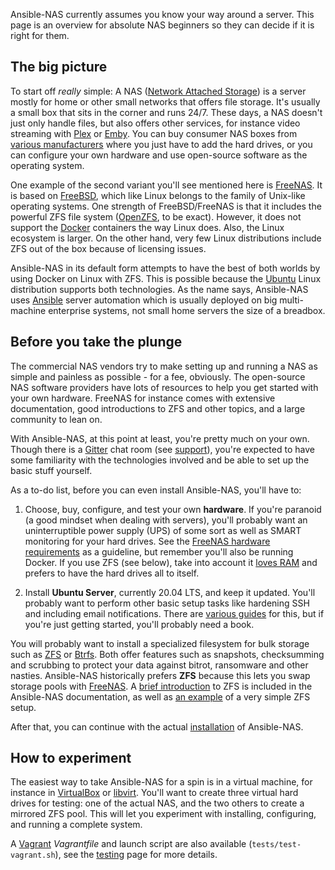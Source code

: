 Ansible-NAS currently assumes you know your way around a server. This page is an
overview for absolute NAS beginners so they can decide if it is right for them.

## The big picture

To start off _really_ simple: A NAS ([Network Attached
Storage](https://en.wikipedia.org/wiki/Network-attached_storage)) is a server
mostly for home or other small networks that offers file storage. It's usually a
small box that sits in the corner and runs 24/7. These days, a NAS doesn't just
only handle files, but also offers other services, for instance video streaming
with [Plex](https://www.plex.tv/) or [Emby](https://emby.media/index.html). You
can buy consumer NAS boxes from [various
manufacturers](https://en.wikipedia.org/wiki/List_of_NAS_manufacturers) where
you just have to add the hard drives, or you can configure your own hardware and
use open-source software as the operating system.

One example of the second variant you'll see mentioned here is
[FreeNAS](https://freenas.org/). It is based on
[FreeBSD](https://www.freebsd.org/), which like Linux belongs to the family of
Unix-like operating systems. One strength of FreeBSD/FreeNAS is that it
includes the powerful ZFS file system
([OpenZFS](http://www.open-zfs.org/wiki/Main_Page), to be exact).  However, it
does not support the [Docker](https://www.docker.com/) containers the way Linux
does. Also, the Linux ecosystem is larger. On the other hand, very few Linux
distributions include ZFS out of the box because of licensing issues.

Ansible-NAS in its default form attempts to have the best of both worlds by
using Docker on Linux with ZFS. This is possible because the
[Ubuntu](https://www.ubuntu.com/server) Linux distribution supports both
technologies. As the name says, Ansible-NAS uses
[Ansible](https://www.ansible.com/) server automation which is usually deployed
on big multi-machine enterprise systems, not small home servers the size of a
breadbox.

## Before you take the plunge

The commercial NAS vendors try to make setting up and running a NAS as simple
and painless as possible - for a fee, obviously. The open-source NAS software
providers have lots of resources to help you get started with your own hardware.
FreeNAS for instance comes with extensive documentation, good introductions to
ZFS and other topics, and a large community to lean on.

With Ansible-NAS, at this point at least, you're pretty much on your own. Though
there is a [Gitter](https://gitter.im/Ansible-NAS/Chat) chat room (see
[support](support.md)), you're expected to have some familiarity with the
technologies involved and be able to set up the basic stuff yourself.

As a to-do list, before you can even install Ansible-NAS, you'll have to:

1. Choose, buy, configure, and test your own **hardware**. If you're paranoid (a
   good mindset when dealing with servers), you'll probably want an
   uninterruptible power supply (UPS) of some sort as well as SMART monitoring
   for your hard drives. See the [FreeNAS hardware
   requirements](https://freenas.org/hardware-requirements/) as a guideline, but
   remember you'll also be running Docker. If you use ZFS (see below), take into
   account it [loves RAM](zfs/zfs_overview.md) and prefers to have the hard
   drives all to itself.

1. Install **Ubuntu Server**, currently 20.04 LTS, and keep it updated. You'll
   probably want to perform other basic setup tasks like hardening SSH and
   including email notifications. There are [various
   guides](https://devanswers.co/ubuntu-20-04-initial-server-setup/) for this,
   but if you're just getting started, you'll probably need a book.

You will probably want to install a specialized filesystem for bulk storage such
as [ZFS](http://www.open-zfs.org/wiki/Main_Page) or
[Btrfs](https://btrfs.wiki.kernel.org/index.php/Main_Page). Both offer features
such as snapshots, checksumming and scrubbing to protect your data against
bitrot, ransomware and other nasties. Ansible-NAS historically prefers **ZFS**
because this lets you swap storage pools with
[FreeNAS](https://freenas.org/zfs/). A [brief introduction](zfs/zfs_overview.md)
to ZFS is included in the Ansible-NAS documentation, as well as [an
example](zfs/zfs_configuration.md) of a very simple ZFS setup.

After that, you can continue with the actual [installation](installation.md) of
Ansible-NAS.

## How to experiment

The easiest way to take Ansible-NAS for a spin is in a virtual machine, for
instance in [VirtualBox](https://www.virtualbox.org/) or
[libvirt](https://libvirt.org). You'll want to create three virtual hard drives
for testing: one of the actual NAS, and the two others to create a mirrored ZFS
pool. This will let you experiment with installing, configuring, and running a
complete system.

A [Vagrant](https://vagrantup.com) _Vagrantfile_ and launch script are also
available (`tests/test-vagrant.sh`), see the [testing](testing.md) page for more
details.
